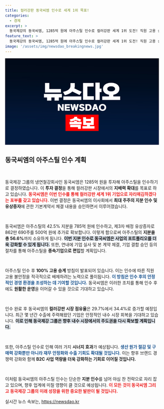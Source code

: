 ```yaml
---
title: 컬러강판 동국씨엠 인수로 세계 1위 목표!
categories:
  - 경제
excerpt: >
  동국제강의 동국씨엠, 1285억 원에 아주스틸 인수로 컬러강판 세계 1위 도전! 직원 고용 승계와 함께 시장 점유율도 상승 예고, 기대되는 시너지 효과에 주목하세요!
feature_text: >
  동국제강의 동국씨엠, 1285억 원에 아주스틸 인수로 컬러강판 세계 1위 도전! 직원 고용 승계와 함께 시장 점유율도 상승 예고, 기대되는 시너지 효과에 주목하세요!
image: '/assets/img/newsdao_breakingnews.jpg'
---
```


<p><img src="/assets/img/newsdao_breakingnews.jpg" alt="firstkoreanews 속보" /></p>

<h2 data-ke-size="size26">동국씨엠의 아주스틸 인수 계획</h2>

<p data-ke-size="size16">&nbsp;</p>

<p>동국제강 그룹의 냉연철강회사인 동국씨엠은 1285억 원을 투자해 아주스틸을 인수하기로 결정하였습니다. 이 <strong><b>투자 결정</b></strong>을 통해 컬러강판 시장에서의 <strong><b>지배력 확대</b></strong>를 목표로 하고 있습니다. <b><span style="color: #ee2323;">동국씨엠은 이번 인수를 통해 컬러강판 세계 1위 기업으로 자리매김하겠다는 포부를 갖고 있습니다.</span></b> 이번 결정은 동국씨엠의 이사회에서 <strong><b>최대 주주의 지분 인수 및 유상증자</b></strong>에 관한 기본계약서 체결 내용을 승인하면서 이루어졌습니다.</p>

<p data-ke-size="size16">&nbsp;</p>

<p>동국씨엠은 아주스틸의 42.5% 지분을 785억 원에 인수하고, 제3자 배정 유상증자로 862만 690주를 500억 원에 추가로 확보합니다. 이렇게 함으로써 아주스틸의 <strong><b>지분을 총 56.6%</b></strong>까지 소유하게 됩니다. <b><span style="background-color: #21538527;">이번 지분 인수로 동국씨엠은 사업의 포트폴리오를 더욱 강화할 수 있게 됩니다.</span></b> 또한, 연내에 기업 실사 및 본 계약 체결, 기업 결합 승인 등의 절차를 통해 아주스틸을 <strong><b>종속기업으로 편입</b></strong>할 계획입니다.</p>

<p data-ke-size="size16">&nbsp;</p>

<p>아주스틸 인수 후 <strong><b>100% 고용 승계</b></strong> 방침이 발표되어 있습니다. 이는 인수에 따른 직원 고용 불안정을 적극적으로 배제하려는 노력으로 풀이됩니다. <b><span style="color: #1a5490;">이 방침은 인수 후의 안정적인 경영 환경을 조성하는 데 기여할 것입니다.</span></b> 동국씨엠은 이러한 조치를 통해 인수 후에도 <strong><b>원활한 운영</b></strong>을 이어갈 수 있을 것으로 기대하고 있습니다.</p>

<p data-ke-size="size16">&nbsp;</p>

<p>인수 완료 후 동국씨엠의 <strong><b>컬러강판 시장 점유율</b></strong>은 29.7%에서 34.4%로 증가할 예정입니다. 최근 몇 년간 수출에 주력해왔던 기업은 안정적인 내수 시장 회복을 기대하고 있습니다. <b><span style="background-color: #21538527;">이로 인해 동국제강 그룹은 향후 내수 시장에서의 주도권을 다시 확보할 계획입니다.</span></b> </p>

<p data-ke-size="size16">&nbsp;</p>

<p>또한, 아주스틸 인수로 인해 여러 가지 <strong><b>시너지 효과</b></strong>가 예상됩니다. <b><span style="color: #1a5490;">생산 원가 절감 및 구매력 강화뿐만 아니라 재무 안정화와 수출 기회도 확대될 것입니다.</span></b> 이는 향후 브랜드 경쟁력 강화와 함께 <strong><b>B2C 사업 역량을 더욱 강화하는 기회로 이어질 것입니다.</b></strong> </p>

<p data-ke-size="size16">&nbsp;</p>

<p>이처럼 동국씨엠의 아주스틸 인수는 단순한 <strong><b>지분 인수</b></strong>를 넘어 야심 찬 전략으로 자리 잡고 있으며, 향후 업계에 미칠 영향이 클 것으로 예상됩니다. <b><span style="color: #ee2323;">이 모든 것이 동국씨엠 그리고 동국제강 그룹의 미래 성장을 위한 중요한 발판이 될 것입니다.</span></b></p>
실시간 뉴스 속보는, <a href="https://newsdao.kr" rel="dofollow">https://newsdao.kr</a>


